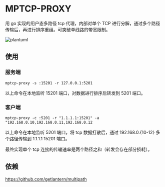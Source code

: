 # MPTCP-PROXY

用 go 实现的用户态多路径 tcp 代理，内部对单个 TCP 进行分解，通过多个路径传输后，再进行排序重组。可突破单线路的带宽限制。
<!-- 
```plantuml
@startuml
(User)
(Client)
(Server)
(Target)
User -> Client: raw tcp(300Mbps)
Client -> Server: chunk 1(100Mbps)
Client -> Server: chunk 2(100Mbps)
Client -> Server: chunk 3(100Mbps)
Server -> Target: raw tcp(300Mbps)
@enduml
``` -->
![plantuml](p.svg)

## 使用

### 服务端

`mptcp-proxy -s :15201 -r 127.0.0.1:5201`

以上命令在本地监听 15201 端口，对数据进行排序后转发到 5201 端口。

### 客户端

`mptcp-proxy -c :5201 -r "1.1.1.1:15201" -a "192.168.0.10,192.168.0.11,192.168.0.12`

以上命令在本地监听 5201 端口，将 tcp 数据打散后，通过 192.168.0.{10-12} 多个路径传输到 1.1.1.1 15201 端口。

最终实现单个 tcp 连接的传输速率是两个路径之和（转发会存在部分损耗）。

## 依赖

<https://github.com/getlantern/multipath>
